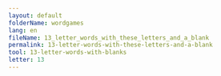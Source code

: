 ```yaml
---
layout: default
folderName: wordgames
lang: en
fileName: 13_letter_words_with_these_letters_and_a_blank
permalink: 13-letter-words-with-these-letters-and-a-blank
tool: 13-letter-words-with-blanks
letter: 13
---
```

